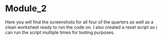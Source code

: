 # Module_2

Here you will find the screenshots for all four of the quarters as well as a clean worksheet ready to run the code on. I also created a reset script so i can run the script multiple times for testing purposes.

